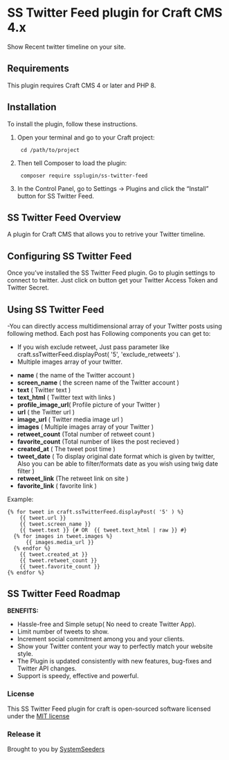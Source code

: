 # SS Twitter Feed plugin for Craft CMS 4.x

Show Recent twitter timeline on your site. 


## Requirements

This plugin requires Craft CMS 4 or later and PHP 8.

## Installation

To install the plugin, follow these instructions.

1. Open your terminal and go to your Craft project:

        cd /path/to/project

2. Then tell Composer to load the plugin:

        composer require ssplugin/ss-twitter-feed

3. In the Control Panel, go to Settings → Plugins and click the “Install” button for SS Twitter Feed.

## SS Twitter Feed Overview

A plugin for Craft CMS that allows you to retrive your Twitter timeline.

## Configuring SS Twitter Feed

Once you’ve installed the SS Twitter Feed plugin. 
Go to plugin settings to connect to twitter.
Just click on button get your Twitter Access Token and Twitter Secret.

## Using SS Twitter Feed

-You can directly access multidimensional array of your Twitter posts using following method.
Each post has Following components you can get to:

- If you wish exclude retweet, Just pass parameter like craft.ssTwitterFeed.displayPost( '5', 'exclude_retweets' ).
- Multiple images array of your twitter.

<ul>
   <li> <strong>name</strong> ( the name of the Twitter account )</li>
   <li> <strong>screen_name</strong> ( the screen name of the Twitter account )</li>
   <li> <strong>text</strong> ( Twitter text )</li>
   <li> <strong>text_html</strong> ( Twitter text with links )</li>
   <li> <strong>profile_image_url</strong>( Profile picture of your Twitter )</li>
   <li> <strong>url</strong> ( the Twitter url )</li>
   <li> <strong>image_url</strong> ( Twitter media image url )</li>
   <li> <strong>images</strong> ( Multiple images array of your Twitter )</li>
   <li> <strong>retweet_count</strong>  (Total number of retweet count  )</li>
   <li> <strong>favorite_count</strong> (Total number of likes the post recieved )</li>
   <li> <strong>created_at</strong>     ( The tweet post time )</li>
   <li> <strong>tweet_date</strong>     ( To display original date format which is given by twitter, Also you can be able to filter/formats date as you wish using twig date filter )</li>
   <li> <strong>retweet_link</strong> (The retweet link on site )</li>
   <li> <strong>favorite_link</strong> (  favorite link )</li>
</ul>

Example:
```
{% for tweet in craft.ssTwitterFeed.displayPost( '5' ) %}
	{{ tweet.url }}
	{{ tweet.screen_name }}
	{{ tweet.text }} {# OR  {{ tweet.text_html | raw }} #} 
  {% for images in tweet.images %}
      {{ images.media_url }}
  {% endfor %}
	{{ tweet.created_at }}
	{{ tweet.retweet_count }}
	{{ tweet.favorite_count }}
{% endfor %}
```
## SS Twitter Feed Roadmap

**BENEFITS:**
<ul>
    <li> Hassle-free and Simple setup( No need to create Twitter App).</li>
    <li> Limit number of tweets to show.</li>
    <li> Increment social commitment among you and your clients.</li>
    <li> Show your Twitter content your way to perfectly match your website style.</li>
    <li> The Plugin is updated consistently with new features, bug-fixes and Twitter API changes.</li>
    <li> Support is speedy, effective and powerful.</li>
</ul>

### License

This SS Twitter Feed plugin for craft is open-sourced software licensed under the [MIT license](http://opensource.org/licenses/MIT)

### Release it

Brought to you by [SystemSeeders](http://www.systemseeders.com/)
